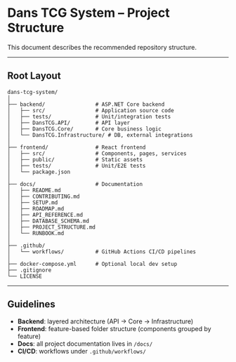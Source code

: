 # Dans TCG System – Project Structure

This document describes the recommended repository structure.

---

## Root Layout
```
dans-tcg-system/
│
├── backend/                # ASP.NET Core backend
│   ├── src/                # Application source code
│   ├── tests/              # Unit/integration tests
│   ├── DansTCG.API/        # API layer
│   ├── DansTCG.Core/       # Core business logic
│   └── DansTCG.Infrastructure/ # DB, external integrations
│
├── frontend/               # React frontend
│   ├── src/                # Components, pages, services
│   ├── public/             # Static assets
│   ├── tests/              # Unit/E2E tests
│   └── package.json
│
├── docs/                   # Documentation
│   ├── README.md
│   ├── CONTRIBUTING.md
│   ├── SETUP.md
│   ├── ROADMAP.md
│   ├── API_REFERENCE.md
│   ├── DATABASE_SCHEMA.md
│   ├── PROJECT_STRUCTURE.md
│   └── RUNBOOK.md
│
├── .github/
│   └── workflows/          # GitHub Actions CI/CD pipelines
│
├── docker-compose.yml      # Optional local dev setup
├── .gitignore
└── LICENSE
```

---

## Guidelines
- **Backend**: layered architecture (API → Core → Infrastructure)
- **Frontend**: feature-based folder structure (components grouped by feature)
- **Docs**: all project documentation lives in `/docs/`
- **CI/CD**: workflows under `.github/workflows/`
